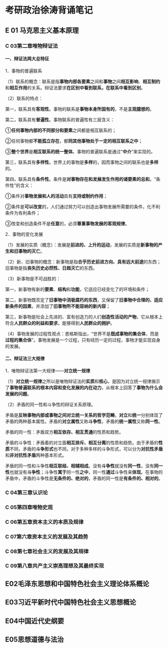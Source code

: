 # 考研政治徐涛背诵笔记

## E 01 马克思主义基本原理

### C 03第二章唯物辩证法

#### 一、辩证法两大总特征

1．事物的普遍联系

（1）联系的概念：联系是指**事物内部各要素**之间和**事物**之间**相互影响**、**相互制约**和**相互作用**的关系。辩证法要求**在区别中看到联系，在联系中看到区别**。

（2）联系的特点：

第一，联系具有**客观性**。事物的联系是**事物本身所固有的**，不是**主观臆想的**。

第二，联系具有**普遍性**。事物联系的普遍性有三层含义：

①**任何事物内部的不同部分和要素**之间都是相互联系的；

②任何事物都**不能孤立存在**，都**同其他事物处于一定的相互联系之中**；

③**整个世界**是**相互联系的统一整体**。事物的普遍联系是通过“**中介**”来实现的。

第三，联系具有**多样性**。世界上的事物是**多样**的，因而事物之间的联系也是**多样**的。

第四，联系具有**条件性**。条件是**对事物存在和发展发生作用的诸要素的总和**。“条件性”的含义：

①条件对**事物发展和人的活动**具有**支持或制约作用**；

②条件是**可以改变**的，人们通过努力可以创造出事物发展所需要的条件，化不利条件为有利条件；

③改变和创造条件不是**任意**的，必须**尊重事物发展的客观规律**。

2．事物的变化发展

（1）发展的实质（概念）：发展是**前进的、上升的运动**，发展的实质是**新事物的产生和旧事物的灭亡**。

（2）新、旧事物的概念：新事物是指**合乎历史前进方向、具有远大前途**的东西；旧事物是指**丧失历史必然性、日趋灭亡**的东西。

（3）新事物是不可战胜的：

第一，新事物有新的**要素**、**结构**和**功能**，它适应已经变化了的环境和条件；

第二，新事物既否定了**旧事物中消极腐朽的东西**，又保留了**旧事物中合理的、适应新条件的因素**，并添加了**旧事物所不能容纳的新内容**；

第三，新事物是社会上先进的、富有创造力的人们**创造性活动的产物**，它从根本上符合**人民群众的利益和要求**，能够得到**人民群众的拥护**。

（4）事物发展的过程性观点：恩格斯指出，“世界不是**既成事物的集合体**，而是**过程的集合体**”。事物发展是一个过程，只有经历一定的过程，事物才能实现自身的发展。

#### 二、辩证法三大规律

1．唯物辩证法第一大规律——**对立统一规律**

（1）**对立统一规律**之所以是唯物辩证法的**实质**和**核心**，是因为对立统一规律揭示了**事物普遍联系的根本内容和变化发展的内在动力**，从根本上回答了**事物为什么会发展的问题**。

（2）矛盾的同一性和斗争性的辩证关系原理。

矛盾是**反映事物内部或事物之间对立统一关系的哲学范畴**。**对立**和**统一**分别体现了矛盾的两种基本属性。矛盾的**对立属性**又称**斗争性**，矛盾的**统一属性**又称**同一性**。

矛盾的同一性：矛盾双方**相互依存、相互贯通**的性质和趋势。

矛盾的斗争性：矛盾着的对立面**相互排斥、相互分离**的性质和趋势。由于矛盾的**性质**不同，矛盾的**斗争形式**也不同，对于多种多样的斗争形式，可以分为**对抗性矛盾**和**非对抗性矛盾**两种基本形式。

矛盾的同一性和斗争性**相互联结、相辅相成**。没有**斗争性**就没有**同一性**，没有**同一性**也就没有**斗争性**；斗争性**寓于**同一性**之中**，同一性**通过**斗争性来**体现**。在事物的矛盾中，矛盾的斗争性是**无条件的、绝对的**，矛盾的同一性是**有条件的、相对的**。

### C 04第三章认识论

### C 05第四章唯物史观

### C 06第五章资本主义的本质及规律

### C 07第六章资本主义的发展及其趋势

### C 08第七章社会主义的发展及其规律

### C 09第八章共产主义崇高理想及其最终实现

## E02毛泽东思想和中国特色社会主义理论体系概论



## E03习近平新时代中国特色社会主义思想概论



## E04中国近代史纲要



## E05思想道德与法治
